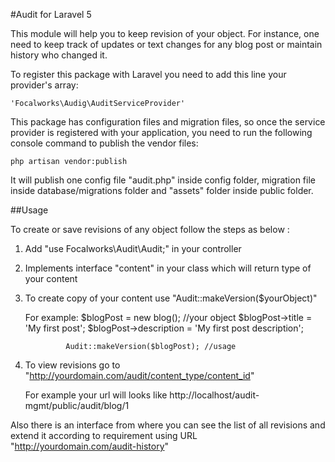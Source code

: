 #Audit for Laravel 5

This module will help you to keep revision of your object. For instance, one need to keep track of updates or text changes for any blog post or maintain history who changed it.

To register this package with Laravel you need to add this line your provider's array:

    'Focalworks\Audig\AuditServiceProvider'

This package has configuration files and migration files, so once the service provider is registered with your application, you need to run the following console command to publish the vendor files:

    php artisan vendor:publish

It will publish one config file "audit.php" inside config folder, migration file inside database/migrations folder and "assets" folder inside public folder.

##Usage

To create or save revisions of any object follow the steps as below :

 1. Add "use Focalworks\Audit\Audit;" in your controller
 2. Implements interface "content" in your class which will return type of your content
 3. To create copy of your content use "Audit::makeVersion($yourObject)"

    For example: $blogPost = new blog(); //your object
                 $blogPost->title = 'My first post';
                 $blogPost->description = 'My first post description';


                 Audit::makeVersion($blogPost); //usage

 4. To view revisions go to "http://yourdomain.com/audit/content_type/content_id"

    For example your url will looks like http://localhost/audit-mgmt/public/audit/blog/1

Also there is an interface from where you can see the list of all revisions and extend it according to requirement using URL "http://yourdomain.com/audit-history"
